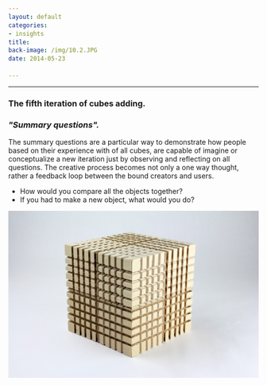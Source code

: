 ```yaml
---
layout: default
categories:
- insights
title: 
back-image: /img/10.2.JPG
date: 2014-05-23

---
```


<hr/>

<h3 class="col-md-8 col-md-offset-2 vcenter">The fifth iteration of  cubes adding.</h3>
<h3 class="col-md-8 col-md-offset-2 vcenter"><em>"Summary questions".</em></h3>

<p class="col-md-10 col-md-offset-1 justify">The summary questions are a particular way to demonstrate how people based on their experience with of all cubes, are capable of imagine or conceptualize a new iteration just by observing and reflecting on all questions. The creative process becomes not only a one way thought, rather a feedback loop between the bound creators and users. </p>

<ul class="col-md-6 col-md-offset-3 vcenter ul1">
	<li>How would you compare all the objects together?</li>
	<li>If you had to make a new object, what would you do?</li>
</ul>


<p class="col-md-8 col-md-offset-2"><img class="img-responsive" src="/img/11.1.JPG" alt="Plywood Grid 4X"/></p>

